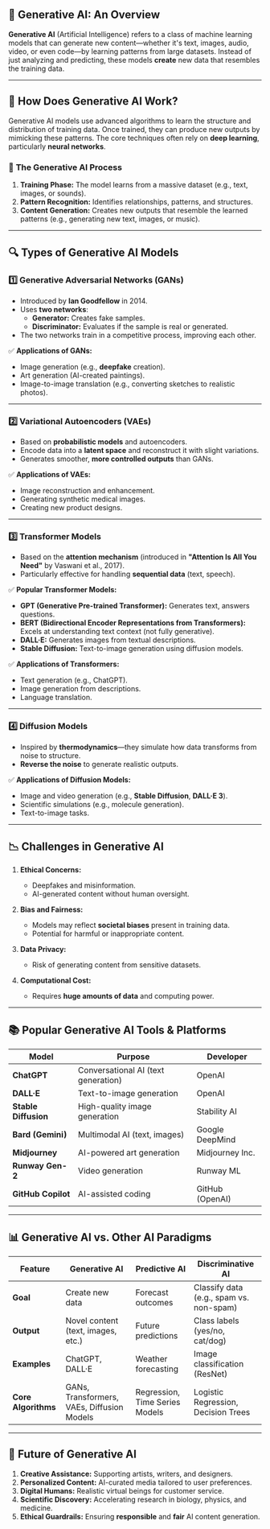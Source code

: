 ## 🎨 **Generative AI: An Overview**  

**Generative AI** (Artificial Intelligence) refers to a class of machine learning models that can generate new content—whether it's text, images, audio, video, or even code—by learning patterns from large datasets. Instead of just analyzing and predicting, these models **create** new data that resembles the training data.

---

## 📌 **How Does Generative AI Work?**  

Generative AI models use advanced algorithms to learn the structure and distribution of training data. Once trained, they can produce new outputs by mimicking these patterns. The core techniques often rely on **deep learning**, particularly **neural networks**.

### 🧠 **The Generative AI Process**  
1. **Training Phase:** The model learns from a massive dataset (e.g., text, images, or sounds).  
2. **Pattern Recognition:** Identifies relationships, patterns, and structures.  
3. **Content Generation:** Creates new outputs that resemble the learned patterns (e.g., generating new text, images, or music).  

---

## 🔍 **Types of Generative AI Models**  

### 1️⃣ **Generative Adversarial Networks (GANs)**  
- Introduced by **Ian Goodfellow** in 2014.  
- Uses **two networks**:  
   - **Generator:** Creates fake samples.  
   - **Discriminator:** Evaluates if the sample is real or generated.  
- The two networks train in a competitive process, improving each other.

✅ **Applications of GANs:**  
- Image generation (e.g., **deepfake** creation).  
- Art generation (AI-created paintings).  
- Image-to-image translation (e.g., converting sketches to realistic photos).  

---

### 2️⃣ **Variational Autoencoders (VAEs)**  
- Based on **probabilistic models** and autoencoders.  
- Encode data into a **latent space** and reconstruct it with slight variations.  
- Generates smoother, **more controlled outputs** than GANs.

✅ **Applications of VAEs:**  
- Image reconstruction and enhancement.  
- Generating synthetic medical images.  
- Creating new product designs.  

---

### 3️⃣ **Transformer Models**  
- Based on the **attention mechanism** (introduced in **"Attention Is All You Need"** by Vaswani et al., 2017).  
- Particularly effective for handling **sequential data** (text, speech).

✅ **Popular Transformer Models:**  
- **GPT (Generative Pre-trained Transformer):** Generates text, answers questions.  
- **BERT (Bidirectional Encoder Representations from Transformers):** Excels at understanding text context (not fully generative).  
- **DALL·E:** Generates images from textual descriptions.  
- **Stable Diffusion:** Text-to-image generation using diffusion models.  

✅ **Applications of Transformers:**  
- Text generation (e.g., ChatGPT).  
- Image generation from descriptions.  
- Language translation.  

---

### 4️⃣ **Diffusion Models**  
- Inspired by **thermodynamics**—they simulate how data transforms from noise to structure.  
- **Reverse the noise** to generate realistic outputs.

✅ **Applications of Diffusion Models:**  
- Image and video generation (e.g., **Stable Diffusion**, **DALL·E 3**).  
- Scientific simulations (e.g., molecule generation).  
- Text-to-image tasks.  

---

## 📉 **Challenges in Generative AI**  

1. **Ethical Concerns:**  
   - Deepfakes and misinformation.  
   - AI-generated content without human oversight.  

2. **Bias and Fairness:**  
   - Models may reflect **societal biases** present in training data.  
   - Potential for harmful or inappropriate content.  

3. **Data Privacy:**  
   - Risk of generating content from sensitive datasets.  

4. **Computational Cost:**  
   - Requires **huge amounts of data** and computing power.  

---

## 📚 **Popular Generative AI Tools & Platforms**  

| **Model**               | **Purpose**                        | **Developer**            |
|-------------------------|------------------------------------|--------------------------|
| **ChatGPT**             | Conversational AI (text generation) | OpenAI                   |
| **DALL·E**              | Text-to-image generation            | OpenAI                   |
| **Stable Diffusion**    | High-quality image generation       | Stability AI             |
| **Bard (Gemini)**       | Multimodal AI (text, images)        | Google DeepMind          |
| **Midjourney**          | AI-powered art generation           | Midjourney Inc.          |
| **Runway Gen-2**        | Video generation                    | Runway ML                |
| **GitHub Copilot**      | AI-assisted coding                  | GitHub (OpenAI)          |

---

## 📊 **Generative AI vs. Other AI Paradigms**  

| Feature                | Generative AI                     | Predictive AI                  | Discriminative AI               |
|------------------------|----------------------------------|--------------------------------|---------------------------------|
| **Goal**              | Create new data                   | Forecast outcomes              | Classify data (e.g., spam vs. non-spam) |
| **Output**            | Novel content (text, images, etc.)| Future predictions             | Class labels (yes/no, cat/dog)  |
| **Examples**          | ChatGPT, DALL·E                   | Weather forecasting            | Image classification (ResNet)   |
| **Core Algorithms**   | GANs, Transformers, VAEs, Diffusion Models | Regression, Time Series Models  | Logistic Regression, Decision Trees |

---

## 🚀 **Future of Generative AI**  

1. **Creative Assistance:** Supporting artists, writers, and designers.  
2. **Personalized Content:** AI-curated media tailored to user preferences.  
3. **Digital Humans:** Realistic virtual beings for customer service.  
4. **Scientific Discovery:** Accelerating research in biology, physics, and medicine.  
5. **Ethical Guardrails:** Ensuring **responsible** and **fair** AI content generation.  
